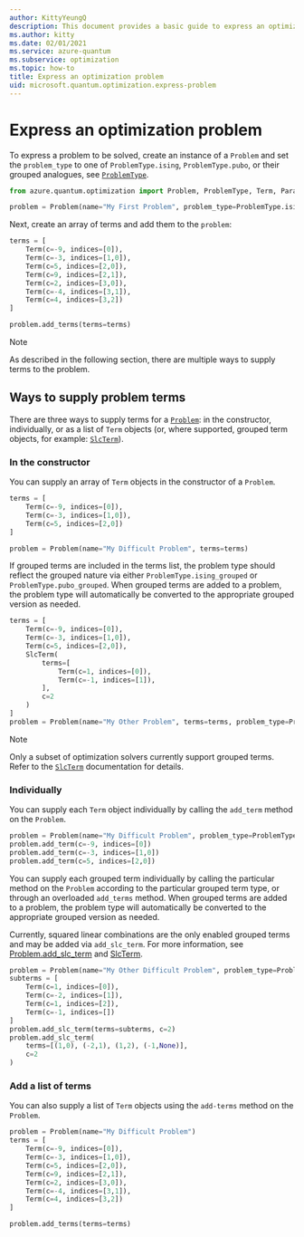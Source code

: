 ```yaml
---
author: KittyYeungQ
description: This document provides a basic guide to express an optimization problem that could be later used with a solver in Azure Quantum.
ms.author: kitty
ms.date: 02/01/2021
ms.service: azure-quantum
ms.subservice: optimization
ms.topic: how-to
title: Express an optimization problem
uid: microsoft.quantum.optimization.express-problem
---
```


# Express an optimization problem

To express a problem to be solved, create an instance of a `Problem` and set the `problem_type`
to one of `ProblemType.ising`, `ProblemType.pubo`, or their grouped analogues,
see [`ProblemType`](xref:microsoft.quantum.optimization.problem-type).

```py
from azure.quantum.optimization import Problem, ProblemType, Term, ParallelTempering

problem = Problem(name="My First Problem", problem_type=ProblemType.ising)
```

Next, create an array of terms and add them to the `problem`:

```py
terms = [
    Term(c=-9, indices=[0]),
    Term(c=-3, indices=[1,0]),
    Term(c=5, indices=[2,0]),
    Term(c=9, indices=[2,1]),
    Term(c=2, indices=[3,0]),
    Term(c=-4, indices=[3,1]),
    Term(c=4, indices=[3,2])
]

problem.add_terms(terms=terms)
```

> [!NOTE]
> As described in the following section, there are multiple ways to supply terms to the problem.

## Ways to supply problem terms

There are three ways to supply terms for a [`Problem`](xref:microsoft.quantum.optimization.problem): in the
constructor, individually, or as a list of `Term` objects (or, where supported, grouped term objects, for example: [`SlcTerm`](xref:microsoft.quantum.optimization.slc-term)).

### In the constructor

You can supply an array of `Term` objects in the constructor of a `Problem`.

```py
terms = [
    Term(c=-9, indices=[0]),
    Term(c=-3, indices=[1,0]),
    Term(c=5, indices=[2,0])
]

problem = Problem(name="My Difficult Problem", terms=terms)
```

If grouped terms are included in the terms list, the problem type should reflect the grouped
nature via either `ProblemType.ising_grouped` or `ProblemType.pubo_grouped`.
When grouped terms are added to a problem, the problem type will automatically be converted to the
appropriate grouped version as needed.

```py
terms = [
    Term(c=-9, indices=[0]),
    Term(c=-3, indices=[1,0]),
    Term(c=5, indices=[2,0]),
    SlcTerm(
        terms=[
            Term(c=1, indices=[0]),
            Term(c=-1, indices=[1]),
        ],
        c=2
    )
]
problem = Problem(name="My Other Problem", terms=terms, problem_type=ProblemType.ising_grouped)
```
> [!NOTE]
> Only a subset of optimization solvers currently support grouped terms.
> Refer to the [`SlcTerm`](xref:microsoft.quantum.optimization.slc-term) documentation for details.
### Individually

You can supply each `Term` object individually by calling the `add_term` method on the `Problem`.

```py
problem = Problem(name="My Difficult Problem", problem_type=ProblemType.ising)
problem.add_term(c=-9, indices=[0])
problem.add_term(c=-3, indices=[1,0])
problem.add_term(c=5, indices=[2,0])
```

You can supply each grouped term individually by calling the particular method on the `Problem`
according to the particular grouped term type, or through an overloaded `add_terms` method.
When grouped terms are added to a problem, the problem type will automatically be converted to the
appropriate grouped version as needed.

Currently, squared linear combinations are the only enabled grouped terms and may be added via
`add_slc_term`. For more information, see [Problem.add_slc_term](xref:microsoft.quantum.optimization.problem#problemadd_slc_term) and [SlcTerm](xref:microsoft.quantum.optimization.slc-term).

```python
problem = Problem(name="My Other Difficult Problem", problem_type=ProblemType.ising)
subterms = [
    Term(c=1, indices=[0]),
    Term(c=-2, indices=[1]),
    Term(c=1, indices=[2]),
    Term(c=-1, indices=[])
]
problem.add_slc_term(terms=subterms, c=2)
problem.add_slc_term(
    terms=[(1,0), (-2,1), (1,2), (-1,None)],
    c=2
)
```

### Add a list of terms

You can also supply a list of `Term` objects using the `add-terms` method on the `Problem`.

```py
problem = Problem(name="My Difficult Problem")
terms = [
    Term(c=-9, indices=[0]),
    Term(c=-3, indices=[1,0]),
    Term(c=5, indices=[2,0]),
    Term(c=9, indices=[2,1]),
    Term(c=2, indices=[3,0]),
    Term(c=-4, indices=[3,1]),
    Term(c=4, indices=[3,2])
]

problem.add_terms(terms=terms)
```
